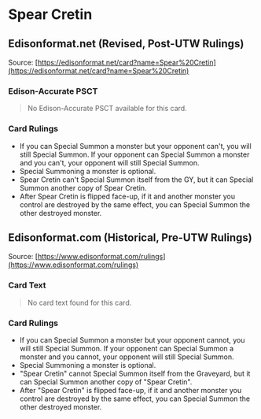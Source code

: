 # Spear Cretin

## Edisonformat.net (Revised, Post-UTW Rulings)

Source: [https://edisonformat.net/card?name=Spear%20Cretin](https://edisonformat.net/card?name=Spear%20Cretin)

### Edison-Accurate PSCT

> No Edison-Accurate PSCT available for this card.

### Card Rulings

*   If you can Special Summon a monster but your opponent can't, you will still Special Summon. If your opponent can Special Summon a monster and you can't, your opponent will still Special Summon.
*   Special Summoning a monster is optional.
*   Spear Cretin can't Special Summon itself from the GY, but it can Special Summon another copy of Spear Cretin.
*   After Spear Cretin is flipped face-up, if it and another monster you control are destroyed by the same effect, you can Special Summon the other destroyed monster.


## Edisonformat.com (Historical, Pre-UTW Rulings)

Source: [https://www.edisonformat.com/rulings](https://www.edisonformat.com/rulings)

### Card Text

> No card text found for this card.

### Card Rulings

*   If you can Special Summon a monster but your opponent cannot, you will still Special Summon. If your opponent can Special Summon a monster and you cannot, your opponent will still Special Summon.
*   Special Summoning a monster is optional.
*   "Spear Cretin" cannot Special Summon itself from the Graveyard, but it can Special Summon another copy of "Spear Cretin".
*   After "Spear Cretin" is flipped face-up, if it and another monster you control are destroyed by the same effect, you can Special Summon the other destroyed monster.



